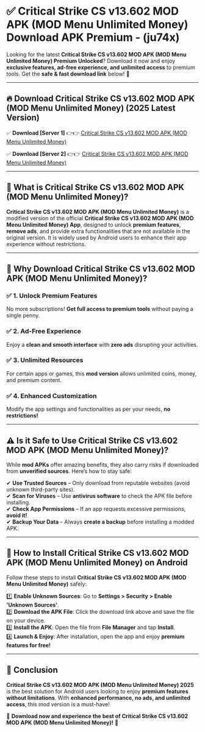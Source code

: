
# ✅ Critical Strike CS v13.602 MOD APK (MOD Menu Unlimited Money) Download APK Premium -  (ju74x) 

Looking for the latest **Critical Strike CS v13.602 MOD APK (MOD Menu Unlimited Money) Premium Unlocked**? Download it now and enjoy **exclusive features, ad-free experience, and unlimited access** to premium tools. Get the **safe & fast download link** below! 🚀

---

## 🔥 Download Critical Strike CS v13.602 MOD APK (MOD Menu Unlimited Money) (2025 Latest Version)

✅ **Download [Server 1]** 👉👉 [Critical Strike CS v13.602 MOD APK (MOD Menu Unlimited Money) ](https://apkcomod.com?title=Critical_Strike_CS_v13.602_MOD_APK_(MOD_Menu_Unlimited_Money))  

✅ **Download [Server 2]** 👉👉 [Critical Strike CS v13.602 MOD APK (MOD Menu Unlimited Money) ](https://apkcomod.com?title=Critical_Strike_CS_v13.602_MOD_APK_(MOD_Menu_Unlimited_Money))  


---

## 📌 What is Critical Strike CS v13.602 MOD APK (MOD Menu Unlimited Money)?

**Critical Strike CS v13.602 MOD APK (MOD Menu Unlimited Money)** is a modified version of the official **Critical Strike CS v13.602 MOD APK (MOD Menu Unlimited Money) App**, designed to unlock **premium features**, **remove ads**, and provide extra functionalities that are not available in the original version. It is widely used by Android users to enhance their app experience without restrictions.

---

## 🌟 Why Download Critical Strike CS v13.602 MOD APK (MOD Menu Unlimited Money)?

### ✅ 1. Unlock Premium Features
No more subscriptions! **Get full access to premium tools** without paying a single penny.

### ✅ 2. Ad-Free Experience
Enjoy a **clean and smooth interface** with **zero ads** disrupting your activities.

### ✅ 3. Unlimited Resources
For certain apps or games, this **mod version** allows unlimited coins, money, and premium content.

### ✅ 4. Enhanced Customization
Modify the app settings and functionalities as per your needs, **no restrictions!**

---

## ⚠️ Is it Safe to Use Critical Strike CS v13.602 MOD APK (MOD Menu Unlimited Money)?

While **mod APKs** offer amazing benefits, they also carry risks if downloaded from **unverified sources**. Here’s how to stay safe:

✔ **Use Trusted Sources** – Only download from reputable websites (avoid unknown third-party sites).  
✔ **Scan for Viruses** – Use **antivirus software** to check the APK file before installing.  
✔ **Check App Permissions** – If an app requests excessive permissions, **avoid it!**  
✔ **Backup Your Data** – Always **create a backup** before installing a modded APK.

---

## 📲 How to Install Critical Strike CS v13.602 MOD APK (MOD Menu Unlimited Money) on Android

Follow these steps to install **Critical Strike CS v13.602 MOD APK (MOD Menu Unlimited Money)** safely:

1️⃣ **Enable Unknown Sources**: Go to **Settings > Security > Enable 'Unknown Sources'**.  
2️⃣ **Download the APK File**: Click the download link above and save the file on your device.  
3️⃣ **Install the APK**: Open the file from **File Manager** and tap **Install**.  
4️⃣ **Launch & Enjoy**: After installation, open the app and enjoy **premium features for free!**

---

## 🚀 Conclusion

**Critical Strike CS v13.602 MOD APK (MOD Menu Unlimited Money) 2025** is the best solution for Android users looking to enjoy **premium features without limitations**. With **enhanced performance, no ads, and unlimited access**, this mod version is a must-have!

🔻 **Download now and experience the best of Critical Strike CS v13.602 MOD APK (MOD Menu Unlimited Money)!** 🔻

